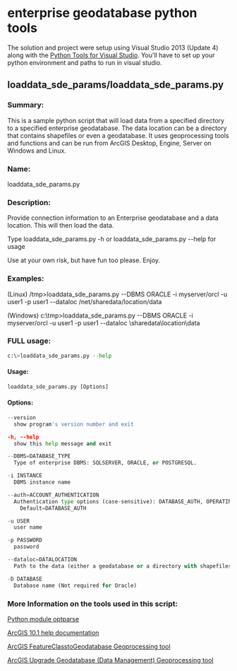 enterprise geodatabase python tools
========================

The solution and project were setup using Visual Studio 2013 (Update 4) along with the [Python Tools for Visual Studio](http://pytools.codeplex.com/). You'll have to set up your python environment and paths to run in visual studio.


loaddata_sde_params/loaddata_sde_params.py
-------

### Summary: 
This is a sample python script that will load data from a specified directory to a specified enterprise geodatabase. The data location can be a directory that contains shapefiles or even a geodatabase. It uses geoprocessing tools and functions and can be run from ArcGIS Desktop, Engine, Server on Windows and Linux. 

### Name: 
loaddata_sde_params.py
### Description: 
Provide connection information to an Enterprise geodatabase and a data location. This will then load the data.

Type loaddata_sde_params.py -h or loaddata_sde_params.py --help for usage

Use at your own risk, but have fun too please. Enjoy.

### Examples:

(Linux)
/tmp>loaddata_sde_params.py --DBMS ORACLE -i myserver/orcl -u user1 -p user1 --dataloc /net/sharedata/location/data

(Windows)
c:\tmp>loaddata_sde_params.py --DBMS ORACLE -i myserver/orcl -u user1 -p user1 --dataloc \\sharedata\location\data

### FULL usage:

```python
c:\>loaddata_sde_params.py --help
```

#### Usage:
```python
loaddata_sde_params.py [Options]
```

#### Options:
```python
--version       
  show program's version number and exit

-h, --help   
  show this help message and exit

--DBMS=DATABASE_TYPE
  Type of enterprise DBMS: SQLSERVER, ORACLE, or POSTGRESQL.

-i INSTANCE
  DBMS instance name

--auth=ACCOUNT_AUTHENTICATION
  Authentication type options (case-sensitive): DATABASE_AUTH, OPERATING_SYSTEM_AUTH
    Default=DATABASE_AUTH

-u USER                
  user name

-p PASSWORD             
  password

--dataloc=DATALOCATION
  Path to the data (either a geodatabase or a directory with shapefiles)

-D DATABASE             
  Database name (Not required for Oracle)
```

### More Information on the tools used in this script:
[Python module optparse](https://wiki.python.org/moin/OptParse)

[ArcGIS 10.1 help documentation](http://resources.arcgis.com/en/help/main/10.1/00qn/00qn0000001p000000.htm)

[ArcGIS FeatureClasstoGeodatabase Geoprocessing tool](http://resources.arcgis.com/en/help/main/10.1/index.html#/Feature_Class_To_Geodatabase/001200000021000000/)

[ArcGIS Upgrade Geodatabase (Data Management) Geoprocessing tool](http://resources.arcgis.com/en/help/main/10.1/0017/0017000000q7000000.htm)
